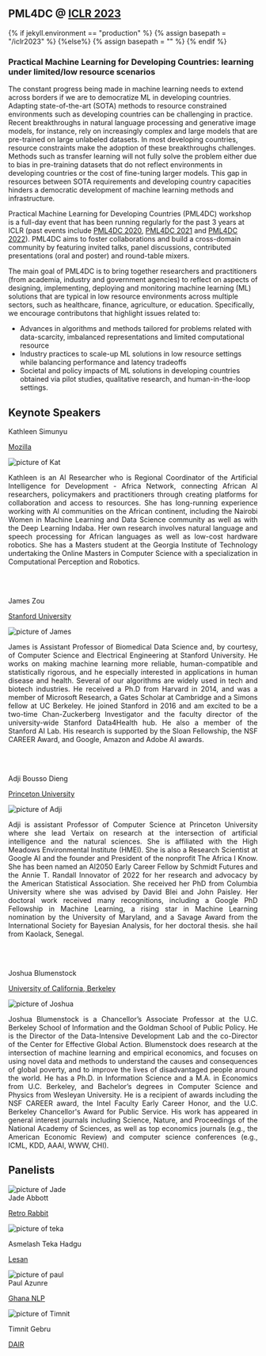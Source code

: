 ##  PML4DC @ <a target='_blank' href='https://iclr.cc/'> ICLR 2023</a>

{% if jekyll.environment  == "production" %}
        {% assign basepath = "/iclr2023" %}
        {%else%}
        {% assign basepath = "" %}
        {% endif %}

<!-- ## Practical ML for Developing Countries: learning under limited/low resource scenarios -->

### Practical Machine Learning for Developing Countries: learning under limited/low resource scenarios

<!--<div class="update">
        ICLR 2022 will be a fully virtual conference. While the details for remote presentation are being finalized, authors of accepted papers/posters are encouraged to view the <a href="https://iclr.cc/Conferences/2022/virtual"> ICLR virtual presentation guidelines here </a> .-->

       
The constant progress being made in machine learning needs to extend across borders if we are to democratize ML in developing countries. Adapting state-of-the-art (SOTA) methods to resource constrained environments such as developing countries can be challenging in practice. Recent breakthroughs in natural language processing and generative image models, for instance, rely on increasingly complex and large models that are pre-trained on large unlabeled datasets. In most developing countries, resource constraints make the adoption of these breakthroughs challenges. Methods such as transfer learning will not fully solve the problem either due to bias in pre-training datasets that do not reflect environments in developing countries or the cost of fine-tuning larger models. This gap in resources between SOTA requirements and developing country capacities hinders a democratic development of machine learning methods and infrastructure. 


Practical Machine Learning for Developing Countries (PML4DC) workshop is a full-day event that has been running regularly for the past 3 years at ICLR (past events include <a href="https://pml4dc.github.io/iclr2020/" target="_blank">PML4DC 2020</a>, <a href="https://pml4dc.github.io/iclr2021/" target="_blank"> PML4DC 2021</a> and <a href="https://pml4dc.github.io/iclr2022/" target="_blank"> PML4DC 2022</a>). PML4DC aims to foster collaborations and build a cross-domain community by featuring invited talks, panel discussions, contributed presentations (oral and poster) and round-table mixers. 


The main goal of PML4DC is to bring together researchers and practitioners (from academia, industry and government agencies) to reflect on aspects of designing, implementing, deploying and monitoring machine learning (ML) solutions that are typical in low resource environments across multiple sectors, such as healthcare, finance, agriculture, or education. Specifically, we encourage contributons that highlight issues related to:
* Advances in algorithms and methods tailored for problems related with data-scarcity, imbalanced representations and limited computational resource
*  Industry practices to scale-up ML solutions in low resource settings while balancing performance and latency tradeoffs
* Societal and policy impacts of ML solutions in developing countries obtained via pilot studies, qualitative research, and human-in-the-loop settings.


## Keynote Speakers
<div>

 <div class="iblock headshotname"> Kathleen Simunyu </div>
 <p><a href="https://twitter.com/siminyu_kat" class="headshotaffiliation" target="_blank">Mozilla</a></p>
 <div class="iblock headshotbox"> 
  <p><img src="{{basepath}}/images/speakers/kat.jpeg" class="headshot" alt="picture of Kat"></p>
  <p align='justify'>
  Kathleen is an Al Researcher who is Regional Coordinator of the Artificial Intelligence for Development - Africa Network, connecting African Al researchers, policymakers and practitioners through creating platforms for collaboration and access to resources. She has long-running experience working with Al communities on the African continent, including the Nairobi Women in Machine Learning and Data Science community as well as with the Deep Learning Indaba. Her own research involves natural language and speech processing for African languages as well as low-cost hardware robotics. She has a Masters student at the Georgia Institute of Technology undertaking the Online Masters in Computer Science with a specialization in Computational Perception and Robotics.
  </p>
 </div>

 <br><br>

  <div class="iblock headshotname"> James Zou </div>
 <p><a href="https://www.james-zou.com/" class="headshotaffiliation" target="_blank">Stanford University</a></p>
 <div class="iblock headshotbox"> 
  <p><img src="{{basepath}}/images/speakers/james.jpeg" class="headshot" alt="picture of James"></p>
  <p align='justify'>
  James is Assistant Professor of Biomedical Data Science and, by courtesy, of Computer Science and Electrical Engineering at Stanford University. He works on making machine learning more reliable, human-compatible and statistically rigorous, and he especially interested in applications in human disease and health. Several of our algorithms are widely used in tech and biotech industries. He received a Ph.D from Harvard in 2014, and was a member of Microsoft Research, a Gates Scholar at Cambridge and a Simons fellow at UC Berkeley. He joined Stanford in 2016 and am excited to be a two-time Chan-Zuckerberg Investigator and the faculty director of the university-wide Stanford Data4Health hub. He also a member of the Stanford AI Lab. His research is supported by the Sloan Fellowship, the NSF CAREER Award, and Google, Amazon and Adobe AI awards. 
  </p>
 </div>

 <br><br>
 <div class="iblock headshotname"> Adji Bousso Dieng </div>
  <p><a href="https://vertaix.princeton.edu/people/" class="headshotaffiliation" target="_blank">Princeton University</a></p>
 <div class="iblock headshotbox"> 
  <p><img src="{{basepath}}/images/speakers/Dieng_450x600.jpeg" class="headshot" alt="picture of Adji"></p>
  <p align ='justify'>
  Adji is assistant Professor of Computer Science at Princeton University where she lead Vertaix on research at the intersection of artificial intelligence and the natural sciences. She is affiliated with the High Meadows Environmental Institute (HMEI). She is also a Research Scientist at Google AI and the founder and President of the nonprofit The Africa I Know. She has been named an AI2050 Early Career Fellow by Schmidt Futures and the Annie T. Randall Innovator of 2022 for her research and advocacy by the American Statistical Association. She received her PhD from Columbia University where she was advised by David Blei and John Paisley. Her doctoral work received many recognitions, including a Google PhD Fellowship in Machine Learning, a rising star in Machine Learning nomination by the University of Maryland, and a Savage Award from the International Society for Bayesian Analysis, for her doctoral thesis. she hail from Kaolack, Senegal.
  </p>
 </div>
  
  <br><br>

 <div class="iblock headshotname"> Joshua Blumenstock </div>
  <p><a href="https://www.jblumenstock.com/" class="headshotaffiliation" target="_blank">University of California, Berkeley</a></p>
 <div class="iblock headshotbox"> 
  <p><img src="{{basepath}}/images/speakers/joshua.jpg" class="headshot" alt="picture of Joshua"></p>
  <p align ='justify'>
  Joshua Blumenstock is a Chancellor’s Associate Professor at the U.C. Berkeley School of Information and the Goldman School of Public Policy. He is the Director of the Data-Intensive Development Lab and the co-Director of the Center for Effective Global Action. Blumenstock does research at the intersection of machine learning and empirical economics, and focuses on using novel data and methods to understand the causes and consequences of global poverty, and to improve the lives of disadvantaged people around the world. He has a Ph.D. in Information Science and a M.A. in Economics from U.C. Berkeley, and Bachelor’s degrees in Computer Science and Physics from Wesleyan University. He is a recipient of awards including the NSF CAREER award, the Intel Faculty Early Career Honor, and the U.C. Berkeley Chancellor's Award for Public Service. His work has appeared in general interest journals including Science, Nature, and Proceedings of the National Academy of Sciences, as well as top economics journals (e.g., the American Economic Review) and computer science conferences (e.g., ICML, KDD, AAAI, WWW, CHI).
  </p>
 </div>
  </div>

 



## Panelists
<div class="panelists">
<div>
  <div class="iblock headshotbox"> 
  <img src="{{basepath}}/images/speakers/jade.jpeg" class="headshot"  alt="picture of Jade">
  </div>
  <div class="iblock headshotname">Jade Abbott</div>
  <p><a href="https://www.jabbott.io" class="headshotaffiliation" target="_blank">Retro Rabbit</a></p>
</div>


<div>
  <div class="iblock headshotbox"> 
  <p><img src="{{basepath}}/images/speakers/teka.jpeg" class="headshot"  alt="picture of teka"></p>
  </div>
  <div class="iblock headshotname">Asmelash Teka Hadgu </div>
  <p><a href="https://twitter.com/asmelashteka" class="headshotaffiliation" target="_blank">Lesan</a></p>
</div>
        

</div>

<div class="panelists">

<div>
  <div class="iblock headshotbox"> 
  <img src="{{basepath}}/images/speakers/paul.jpeg" class="headshot"  alt="picture of paul">
  </div>
  <div class="iblock headshotname">Paul Azunre</div>
  <p><a href="https://www.azunre.com/" class="headshotaffiliation" target="_blank">Ghana NLP</a></p>
</div>
        
<div>
   <div class="iblock headshotbox"> 
   <p><img src="{{basepath}}/images/speakers/timit.jpeg" class="headshot"  alt="picture of Timnit"></p>
   </div>
   <div class="iblock headshotname">Timnit Gebru</div>
   <p><a href="https://www.dair-institute.org/about" class="headshotaffiliation" target="_blank">DAIR</a></p>
 </div>
</div>

